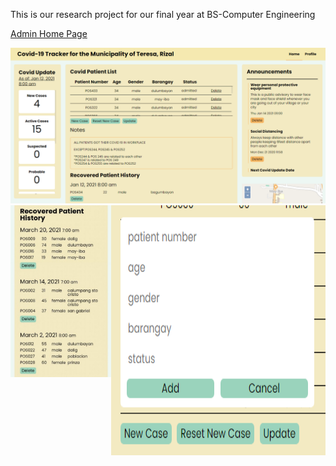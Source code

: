 This is our research project for our final year at BS-Computer Engineering

<p style="text-decoration: underline;">Admin Home Page</p>
<div style="align-self: center;">
    <img src="./system_preview/admin_home_page/desktop.png" alt="">
    <div style="display: flex;">
        <div style="height: 400px; width: auto;">
            <img src="./system_preview/admin_home_page/mobile.png" alt="">
        </div>
        <img src="./system_preview/admin_home_page/add_patient.png" alt="">  
    </div>
</div>